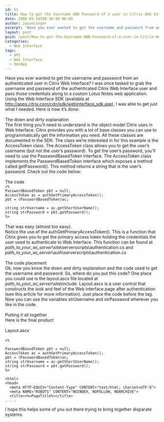 ```yaml
---
id: 51
title: How to get the Username AND Password of a user in Citrix Web Interface 4.0
date: 2006-03-10T08:30:00-06:00
author: JasonConger
excerpt: 'Have you ever wanted to get the username and password from an authenticated user in Citrix Web Interface?  This article tells you exactly how to do just that.'
layout: post
guid: /post/How-to-get-the-Username-AND-Password-of-a-user-in-Citrix-Web-Interface-40.aspx
categories:
  - Web Interface
tags:
  - API
  - Web Interface
  - XenApp
---
```

<p>Have you ever wanted to get the username and password from an authenticated user in Citrix Web Interface? I was once tasked to grab the username and password of the authenticated Citrix Web Interface user and pass those credentials along to a custom Lotus Notes web application. Using the Web Interface SDK (available at <a href="http://apps.citrix.com/cdn/sdk/webinterface_sdk.asp" target="_blank">http://apps.citrix.com/cdn/sdk/webinterface_sdk.asp</a>), I was able to get just what I needed. Here is how it&rsquo;s done:<br /><br /><span class="heading">The down and dirty explanation</span><br />The first thing you&rsquo;ll need to understand is the object model Citrix uses in Web Interface. Citrix provides you with a lot of base classes you can use to programmatically get the information you need. All these classes are documented in the SDK. The class we&rsquo;re interested in for this example is the AccessToken class. The AccessToken class allows you to get the user&rsquo;s username (but not the user&rsquo;s password). To get the user&rsquo;s password, you&rsquo;ll need to use the PasswordBasedToken Interface. The AccessToken class implements the PasswordBasedToken interface which exposes a method called getPassword(). This method returns a string that is the user&rsquo;s password. Check out the code below:<br /><br /><span class="heading">The code</span><br /><code>&lt;%<br />PasswordBasedToken pbt = null;<br />AccessToken ac = authGetPrimaryAccessToken();<br />pbt = (PasswordBasedToken)ac;<br /><br />string strUsername = ac.getShortUserName();<br />string strPassword = pbt.getPassword();<br />%&gt; <br /></code><br />That was easy (almost too easy). <br />Notice the use of the authGetPrimaryAccessToken(). This is a function that Citrix gives you to get the primary access token holding the credentials the user used to authenticate to Web Interface. This function can be found at <em>path_to_your_wi_server</em>\site\serverscripts\authentication.cs and <em>path_to_your_wi_server</em>\auth\serverscripts\authentication.cs<br /><br /><span class="heading">The code placement</span><br />Ok, now you know the down and dirty explanation and the code used to get the username and password. So, where do you put this code? One place you could use is the layout.ascx file located at <em>path_to_your_wi_server</em>\site\include. Layout.ascx is a user control that constructs the look and feel of the Web interface page after authentication (see this article for more information). Just place the code before the tag. Now you can use the variables strUsername and strPassword wherever you like in the code. <br /><br /><span class="heading">Putting it all together</span><br />Here is the final product<br /><br />Layout.ascx<br /><br /><code>&lt;%<br /><br />PasswordBasedToken pbt = null;<br />AccessToken ac = authGetPrimaryAccessToken();<br />pbt = (PasswordBasedToken)ac;<br />string strUsername = ac.getShortUserName();<br />string strPassword = pbt.getPassword();<br />%&gt;<br /><br />&lt;html&gt;<br />&lt;head&gt;<br />&nbsp; &lt;meta HTTP-EQUIV="Content-Type" CONTENT="text/html; charset=UTF-8"&gt;<br />&nbsp; &lt;meta NAME="ROBOTS" CONTENT="NOINDEX, NOFOLLOW, NOARCHIVE"&gt;<br />&nbsp; &lt;title&gt;&lt;%=PageTitle%&gt;&lt;/title&gt;<br />. . . <br /><br /></code>I hope this helps some of you out there trying to bring together disparate systems.</p>